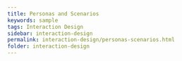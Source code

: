 ```yaml
---
title: Personas and Scenarios
keywords: sample
tags: Interaction Design
sidebar: interaction-design
permalink: interaction-design/personas-scenarios.html
folder: interaction-design
---
```

